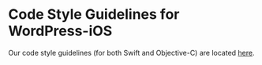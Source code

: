 # Code Style Guidelines for WordPress-iOS

Our code style guidelines (for both Swift and Objective-C) are located [here](docs/coding-style-guide.md).

